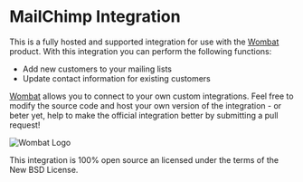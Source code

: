 # MailChimp Integration

This is a fully hosted and supported integration for use with the [Wombat](http://wombat.co) product. With this integration you can perform the following functions:

* Add new customers to your mailing lists
* Update contact information for existing customers

[Wombat](http://wombat.co) allows you to connect to your own custom integrations.  Feel free to modify the source code and host your own version of the integration - or beter yet, help to make the official integration better by submitting a pull request!

![Wombat Logo](http://spreecommerce.com/images/wombat_logo.png)

This integration is 100% open source an licensed under the terms of the New BSD License.
